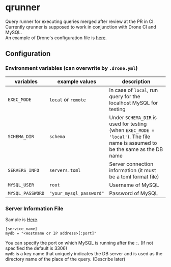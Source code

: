 # qrunner
Query runner for executing queries merged after review at the PR in CI.  
Currently qrunner is supposed to work in conjunction with Drone CI and MySQL.  
An example of Drone's configuration file is [here](.drone.yml).  

## Configuration
### Environment variables (can overwrite by `.drone.yml`)

| variables | example values | description |
| --------- | ------ | ----------- |
| `EXEC_MODE` | `local` or `remote` | In case of `local`, run query for the localhost MySQL for testing |
| `SCHEMA_DIR` | `schema` | Under `SCHEMA_DIR` is used for testing (when `EXEC_MODE = 'local'`).  The file name is assumed to be the same as the DB name |
| `SERVERS_INFO` | `servers.toml` | Server connection information (it must be a toml format file) |
| `MYSQL_USER`| `root` | Username of MySQL |
| `MYSQL_PASSWORD`| `"your_mysql_password"` | Password of MySQL |

### Server Information File
Sample is [Here](servers.toml).  
```
[service_name]
mydb = "<Hostname or IP address>[:port]"
```
You can specify the port on which MySQL is running after the  `:`. (If not specified the default is 3306)  
`mydb` is a key name that uniquely indicates the DB server and is used as the directory name of the place of the query.  (Describe later)  

